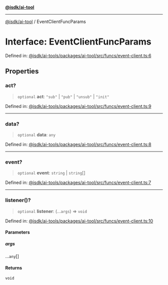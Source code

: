 [**@isdk/ai-tool**](../README.md)

***

[@isdk/ai-tool](../globals.md) / EventClientFuncParams

# Interface: EventClientFuncParams

Defined in: [@isdk/ai-tools/packages/ai-tool/src/funcs/event-client.ts:6](https://github.com/isdk/ai-tool.js/blob/4ebf370aaec9c78535cb40ffc19656d7bddcb145/src/funcs/event-client.ts#L6)

## Properties

### act?

> `optional` **act**: `"sub"` \| `"pub"` \| `"unsub"` \| `"init"`

Defined in: [@isdk/ai-tools/packages/ai-tool/src/funcs/event-client.ts:9](https://github.com/isdk/ai-tool.js/blob/4ebf370aaec9c78535cb40ffc19656d7bddcb145/src/funcs/event-client.ts#L9)

***

### data?

> `optional` **data**: `any`

Defined in: [@isdk/ai-tools/packages/ai-tool/src/funcs/event-client.ts:8](https://github.com/isdk/ai-tool.js/blob/4ebf370aaec9c78535cb40ffc19656d7bddcb145/src/funcs/event-client.ts#L8)

***

### event?

> `optional` **event**: `string` \| `string`[]

Defined in: [@isdk/ai-tools/packages/ai-tool/src/funcs/event-client.ts:7](https://github.com/isdk/ai-tool.js/blob/4ebf370aaec9c78535cb40ffc19656d7bddcb145/src/funcs/event-client.ts#L7)

***

### listener()?

> `optional` **listener**: (...`args`) => `void`

Defined in: [@isdk/ai-tools/packages/ai-tool/src/funcs/event-client.ts:10](https://github.com/isdk/ai-tool.js/blob/4ebf370aaec9c78535cb40ffc19656d7bddcb145/src/funcs/event-client.ts#L10)

#### Parameters

##### args

...`any`[]

#### Returns

`void`
